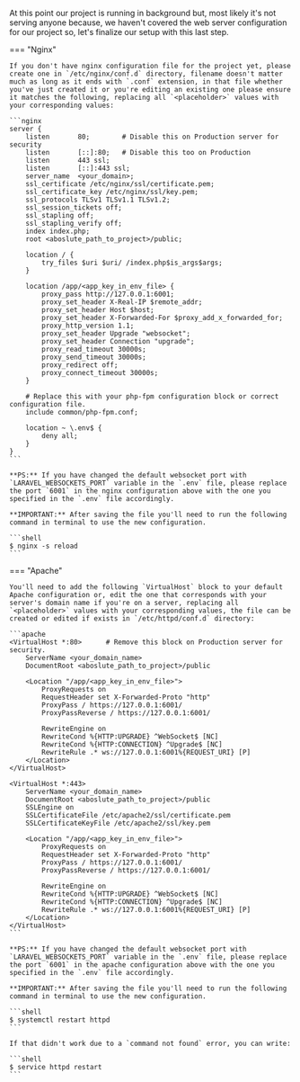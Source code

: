 At this point our project is running in background but, most likely it's not serving anyone because, we haven't covered the web server configuration for our project so, let's finalize our setup with this last step.

=== "Nginx"

    If you don't have nginx configuration file for the project yet, please create one in `/etc/nginx/conf.d` directory, filename doesn't matter much as long as it ends with `.conf` extension, in that file whether you've just created it or you're editing an existing one please ensure it matches the following, replacing all `<placeholder>` values with your corresponding values:

    ```nginx
    server {
        listen       80;        # Disable this on Production server for security
        listen       [::]:80;   # Disable this too on Production
        listen       443 ssl;
        listen       [::]:443 ssl;
        server_name  <your_domain>;
        ssl_certificate /etc/nginx/ssl/certificate.pem;
        ssl_certificate_key /etc/nginx/ssl/key.pem;
        ssl_protocols TLSv1 TLSv1.1 TLSv1.2;
        ssl_session_tickets off;
        ssl_stapling off;
        ssl_stapling_verify off;
        index index.php;
        root <aboslute_path_to_project>/public;
    
        location / {
            try_files $uri $uri/ /index.php$is_args$args;
        }
    
        location /app/<app_key_in_env_file> {
            proxy_pass http://127.0.0.1:6001;
            proxy_set_header X-Real-IP $remote_addr;
            proxy_set_header Host $host;
            proxy_set_header X-Forwarded-For $proxy_add_x_forwarded_for;
            proxy_http_version 1.1;
            proxy_set_header Upgrade "websocket";
            proxy_set_header Connection "upgrade";
            proxy_read_timeout 30000s;
            proxy_send_timeout 30000s;
            proxy_redirect off;
            proxy_connect_timeout 30000s;
        }
    
        # Replace this with your php-fpm configuration block or correct configuration file.
        include common/php-fpm.conf;
    
        location ~ \.env$ {
            deny all;
        }
    }
    ```

    **PS:** If you have changed the default websocket port with `LARAVEL_WEBSOCKETS_PORT` variable in the `.env` file, please replace the port `6001` in the nginx configuration above with the one you specified in the `.env` file accordingly.

    **IMPORTANT:** After saving the file you'll need to run the following command in terminal to use the new configuration.

    ```shell
    $ nginx -s reload
    ```

=== "Apache"

    You'll need to add the following `VirtualHost` block to your default Apache configuration or, edit the one that corresponds with your server's domain name if you're on a server, replacing all `<placeholder>` values with your corresponding values, the file can be created or edited if exists in `/etc/httpd/conf.d` directory:

    ```apache
    <VirtualHost *:80>      # Remove this block on Production server for security.
        ServerName <your_domain_name>
        DocumentRoot <aboslute_path_to_project>/public
    
        <Location "/app/<app_key_in_env_file>">
            ProxyRequests on
            RequestHeader set X-Forwarded-Proto "http"
            ProxyPass / https://127.0.0.1:6001/
            ProxyPassReverse / https://127.0.0.1:6001/
            
            RewriteEngine on
            RewriteCond %{HTTP:UPGRADE} ^WebSocket$ [NC]
            RewriteCond %{HTTP:CONNECTION} ^Upgrade$ [NC]
            RewriteRule .* ws://127.0.0.1:6001%{REQUEST_URI} [P]
        </Location>
    </VirtualHost>

    <VirtualHost *:443>
        ServerName <your_domain_name>
        DocumentRoot <aboslute_path_to_project>/public
        SSLEngine on
        SSLCertificateFile /etc/apache2/ssl/certificate.pem
        SSLCertificateKeyFile /etc/apache2/ssl/key.pem
    
        <Location "/app/<app_key_in_env_file>">
            ProxyRequests on
            RequestHeader set X-Forwarded-Proto "http"
            ProxyPass / https://127.0.0.1:6001/
            ProxyPassReverse / https://127.0.0.1:6001/
            
            RewriteEngine on
            RewriteCond %{HTTP:UPGRADE} ^WebSocket$ [NC]
            RewriteCond %{HTTP:CONNECTION} ^Upgrade$ [NC]
            RewriteRule .* ws://127.0.0.1:6001%{REQUEST_URI} [P]
        </Location>
    </VirtualHost>
    ```

    **PS:** If you have changed the default websocket port with `LARAVEL_WEBSOCKETS_PORT` variable in the `.env` file, please replace the port `6001` in the apache configuration above with the one you specified in the `.env` file accordingly.

    **IMPORTANT:** After saving the file you'll need to run the following command in terminal to use the new configuration.

    ```shell
    $ systemctl restart httpd
    ```

    If that didn't work due to a `command not found` error, you can write:

    ```shell
    $ service httpd restart
    ```
